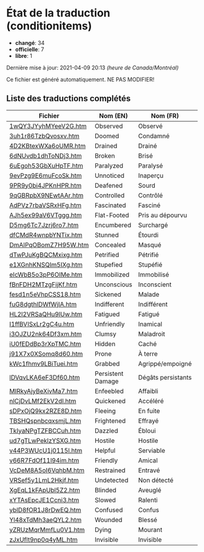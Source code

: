 # État de la traduction (conditionitems)

 * **changé**: 34
 * **officielle**: 7
 * **libre**: 1


Dernière mise à jour: 2021-04-09 20:13 *(heure de Canada/Montréal)*

Ce fichier est généré automatiquement. NE PAS MODIFIER!
## Liste des traductions complétés

| Fichier   | Nom (EN)    | Nom (FR)    | État |
|-----------|-------------|-------------|:----:|
|[1wQY3JYyhMYeeV2G.htm](conditionitems/1wQY3JYyhMYeeV2G.htm)|Observed|Observé|changé|
|[3uh1r86TzbQvosxv.htm](conditionitems/3uh1r86TzbQvosxv.htm)|Doomed|Condamné|changé|
|[4D2KBtexWXa6oUMR.htm](conditionitems/4D2KBtexWXa6oUMR.htm)|Drained|Drainé|changé|
|[6dNUvdb1dhToNDj3.htm](conditionitems/6dNUvdb1dhToNDj3.htm)|Broken|Brisé|changé|
|[6uEgoh53GbXuHpTF.htm](conditionitems/6uEgoh53GbXuHpTF.htm)|Paralyzed|Paralysé|changé|
|[9evPzg9E6muFcoSk.htm](conditionitems/9evPzg9E6muFcoSk.htm)|Unnoticed|Inaperçu|changé|
|[9PR9y0bi4JPKnHPR.htm](conditionitems/9PR9y0bi4JPKnHPR.htm)|Deafened|Sourd|officielle|
|[9qGBRpbX9NEwtAAr.htm](conditionitems/9qGBRpbX9NEwtAAr.htm)|Controlled|Contrôlé|changé|
|[AdPVz7rbaVSRxHFg.htm](conditionitems/AdPVz7rbaVSRxHFg.htm)|Fascinated|Fasciné|changé|
|[AJh5ex99aV6VTggg.htm](conditionitems/AJh5ex99aV6VTggg.htm)|Flat-Footed|Pris au dépourvu|changé|
|[D5mg6Tc7Jzrj6ro7.htm](conditionitems/D5mg6Tc7Jzrj6ro7.htm)|Encumbered|Surchargé|changé|
|[dfCMdR4wnpbYNTix.htm](conditionitems/dfCMdR4wnpbYNTix.htm)|Stunned|Étourdi|changé|
|[DmAIPqOBomZ7H95W.htm](conditionitems/DmAIPqOBomZ7H95W.htm)|Concealed|Masqué|changé|
|[dTwPJuKgBQCMxixg.htm](conditionitems/dTwPJuKgBQCMxixg.htm)|Petrified|Pétrifié|officielle|
|[e1XGnhKNSQIm5IXg.htm](conditionitems/e1XGnhKNSQIm5IXg.htm)|Stupefied|Stupéfié|changé|
|[eIcWbB5o3pP6OIMe.htm](conditionitems/eIcWbB5o3pP6OIMe.htm)|Immobilized|Immobilisé|officielle|
|[fBnFDH2MTzgFijKf.htm](conditionitems/fBnFDH2MTzgFijKf.htm)|Unconscious|Inconscient|changé|
|[fesd1n5eVhpCSS18.htm](conditionitems/fesd1n5eVhpCSS18.htm)|Sickened|Malade|changé|
|[fuG8dgthlDWfWjIA.htm](conditionitems/fuG8dgthlDWfWjIA.htm)|Indifferent|Indifférent|changé|
|[HL2l2VRSaQHu9lUw.htm](conditionitems/HL2l2VRSaQHu9lUw.htm)|Fatigued|Fatigué|changé|
|[I1ffBVISxLr2gC4u.htm](conditionitems/I1ffBVISxLr2gC4u.htm)|Unfriendly|Inamical|changé|
|[i3OJZU2nk64Df3xm.htm](conditionitems/i3OJZU2nk64Df3xm.htm)|Clumsy|Maladroit|officielle|
|[iU0fEDdBp3rXpTMC.htm](conditionitems/iU0fEDdBp3rXpTMC.htm)|Hidden|Caché|changé|
|[j91X7x0XSomq8d60.htm](conditionitems/j91X7x0XSomq8d60.htm)|Prone|À terre|changé|
|[kWc1fhmv9LBiTuei.htm](conditionitems/kWc1fhmv9LBiTuei.htm)|Grabbed|Agrippé/empoigné|changé|
|[lDVqvLKA6eF3Df60.htm](conditionitems/lDVqvLKA6eF3Df60.htm)|Persistent Damage|Dégâts persistants|changé|
|[MIRkyAjyBeXivMa7.htm](conditionitems/MIRkyAjyBeXivMa7.htm)|Enfeebled|Affaibli|officielle|
|[nlCjDvLMf2EkV2dl.htm](conditionitems/nlCjDvLMf2EkV2dl.htm)|Quickened|Accéléré|officielle|
|[sDPxOjQ9kx2RZE8D.htm](conditionitems/sDPxOjQ9kx2RZE8D.htm)|Fleeing|En fuite|changé|
|[TBSHQspnbcqxsmjL.htm](conditionitems/TBSHQspnbcqxsmjL.htm)|Frightened|Effrayé|officielle|
|[TkIyaNPgTZFBCCuh.htm](conditionitems/TkIyaNPgTZFBCCuh.htm)|Dazzled|Ébloui|changé|
|[ud7gTLwPeklzYSXG.htm](conditionitems/ud7gTLwPeklzYSXG.htm)|Hostile|Hostile|changé|
|[v44P3WUcU1j0115l.htm](conditionitems/v44P3WUcU1j0115l.htm)|Helpful|Serviable|changé|
|[v66R7FdOf11l94im.htm](conditionitems/v66R7FdOf11l94im.htm)|Friendly|Amical|changé|
|[VcDeM8A5oI6VqhbM.htm](conditionitems/VcDeM8A5oI6VqhbM.htm)|Restrained|Entravé|changé|
|[VRSef5y1LmL2Hkjf.htm](conditionitems/VRSef5y1LmL2Hkjf.htm)|Undetected|Non détecté|changé|
|[XgEqL1kFApUbl5Z2.htm](conditionitems/XgEqL1kFApUbl5Z2.htm)|Blinded|Aveuglé|changé|
|[xYTAsEpcJE1Ccni3.htm](conditionitems/xYTAsEpcJE1Ccni3.htm)|Slowed|Ralenti|libre|
|[yblD8fOR1J8rDwEQ.htm](conditionitems/yblD8fOR1J8rDwEQ.htm)|Confused|Confus|changé|
|[Yl48xTdMh3aeQYL2.htm](conditionitems/Yl48xTdMh3aeQYL2.htm)|Wounded|Blessé|changé|
|[yZRUzMqrMmfLu0V1.htm](conditionitems/yZRUzMqrMmfLu0V1.htm)|Dying|Mourant|changé|
|[zJxUflt9np0q4yML.htm](conditionitems/zJxUflt9np0q4yML.htm)|Invisible|Invisible|changé|
